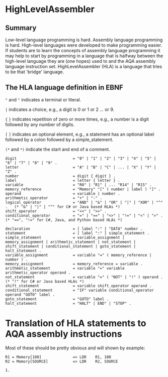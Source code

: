 # HighLevelAssembler

## Summary
Low-level language programming is hard. Assembly language programming is hard. High-level languages were developed to make programming easier. If students are to learn the concepts of assembly language programming it may help to start by programming in a language that is halfway between the high-level language they are (one hopes) used to and the AQA assembly language instruction set. HighLevelAssembler (HLA) is a language that tries to be that 'bridge' language.

## The HLA language definition in EBNF

`"` and `"` indicates a terminal or literal.

`|` indicates a choice, e.g., a digit is 0 or 1 or 2 ... or 9.

`{` `}` indicates repetition of zero or more times, e.g., a number is a digit followed by any number of digits.

`[` `]` indicates an optional element, e.g., a statement has an optional label followed by a colon followed by a simple_statement.

`(*` and `*)` indicate the start and end of a comment.

```
digit                         = "0" | "1" | "2" | "3" | "4" | "5" | "6" | "7" | "8" | "9" .
letter                        = "A" | "B" | "C" | ... | "X" | "Y" | "Z" .
number                        = digit { digit } .
label                         = letter { letter } .
variable                      = "R0" | "R1" | ... "R14" | "R15" .
memory_reference              = "Memory" "[" ( number | label ) "]" .
operand                       = variable | number .
arithmetic_operator           = "+" | "-" .
logical_operator              = "AND" | "&" | "OR" | "|" | "XOR" | "^" .   (* "&" | "|" | "^" for C# or Java based HLAs *)     
shift_operator                = "<<" | ">>" .
conditional_operator          = "=" | "==" | "<>" | "!=" | "<" | ">" .     (* "==", "!=" for C#, Java, and Python based HLAs *)

declaration                   = [ label ":" ] "DATA" number .
statement                     = [ label ":" ] simple_statement .
simple_statement              = variable_assignment | memory_assignment | arithmetic_statement | not_statement | shift_statement | conditional_statement | goto_statement | halt_statement . 
variable_assignment           = variable "=" ( memory_reference | number ) .
memory_assignment             = memory_reference = variable .
arithmetic_statement          = variable "=" variable arithmetic_operator operand .
not_statement                 = variable "=" ( "NOT" | "!" ) operand .     (* "!" for C# or Java based HLAs *)
shift_statement               = variable shift_operator operand .
conditional_statement         = "IF" variable conditional_operator operand "GOTO" label .
goto_statement                = "GOTO" label .
halt_statement                = "HALT" | END" | "STOP" .

```

# Translation of HLA statements to AQA assembly instructions

Most of these should be pretty obvious and will shown by example:

```
R1 = Memory[100]              => LDR    R1, 100
R2 = Memory[SOURCE]           => LDR    R2, SOURCE

1. 
